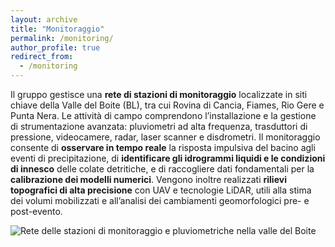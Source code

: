 ```yaml
---
layout: archive
title: "Monitoraggio"
permalink: /monitoring/
author_profile: true
redirect_from:
  - /monitoring
---
```


Il gruppo gestisce una <b>rete di stazioni di monitoraggio</b> localizzate in siti chiave della Valle del Boite (BL), tra cui Rovina di Cancia, Fiames, Rio Gere e Punta Nera. Le attività di campo comprendono l’installazione e la gestione di strumentazione avanzata: pluviometri ad alta frequenza, trasduttori di pressione, videocamere, radar, laser scanner e disdrometri.
Il monitoraggio consente di <b>osservare in tempo reale</b> la risposta impulsiva del bacino agli eventi di precipitazione, di <b>identificare gli idrogrammi liquidi e le condizioni di innesco</b> delle colate detritiche, e di raccogliere dati fondamentali per la <b>calibrazione dei modelli numerici</b>.
Vengono inoltre realizzati <b>rilievi topografici di alta precisione</b> con UAV e tecnologie LiDAR, utili alla stima dei volumi mobilizzati e all’analisi dei cambiamenti geomorfologici pre- e post-evento.

![Rete delle stazioni di monitoraggio e pluviometriche nella valle del Boite](/images/stazioni.png)